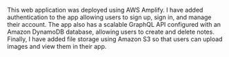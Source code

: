 This web application was deployed using AWS Amplify. I have added authentication to the app allowing users to sign up, sign in, and manage their account. The app also has a scalable GraphQL API configured with an Amazon DynamoDB database, allowing users to create and delete notes. Finally, I have added file storage using Amazon S3 so that users can upload images and view them in their app.
